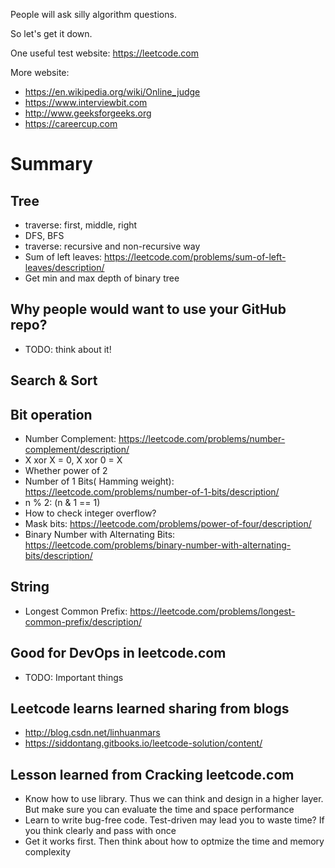People will ask silly algorithm questions.

So let's get it down.

One useful test website: https://leetcode.com

More website:
- https://en.wikipedia.org/wiki/Online_judge
- https://www.interviewbit.com
- http://www.geeksforgeeks.org
- https://careercup.com

# Summary

## Tree
- traverse: first, middle, right
- DFS, BFS
- traverse: recursive and non-recursive way
- Sum of left leaves: https://leetcode.com/problems/sum-of-left-leaves/description/
- Get min and max depth of binary tree

## Why people would want to use your GitHub repo?
- TODO: think about it!

## Search & Sort

## Bit operation
- Number Complement: https://leetcode.com/problems/number-complement/description/
- X xor X = 0, X xor 0 = X
- Whether power of 2
- Number of 1 Bits( Hamming weight): https://leetcode.com/problems/number-of-1-bits/description/
- n % 2: (n & 1 == 1)
- How to check integer overflow?
- Mask bits: https://leetcode.com/problems/power-of-four/description/
- Binary Number with Alternating Bits: https://leetcode.com/problems/binary-number-with-alternating-bits/description/

## String
- Longest Common Prefix: https://leetcode.com/problems/longest-common-prefix/description/

## Good for DevOps in leetcode.com
- TODO: Important things

## Leetcode learns learned sharing from blogs
- http://blog.csdn.net/linhuanmars
- https://siddontang.gitbooks.io/leetcode-solution/content/

## Lesson learned from Cracking leetcode.com
- Know how to use library. Thus we can think and design in a higher layer. But make sure you can evaluate the time and space performance
- Learn to write bug-free code. Test-driven may lead you to waste time? If you think clearly and pass with once
- Get it works first. Then think about how to optmize the time and memory complexity
